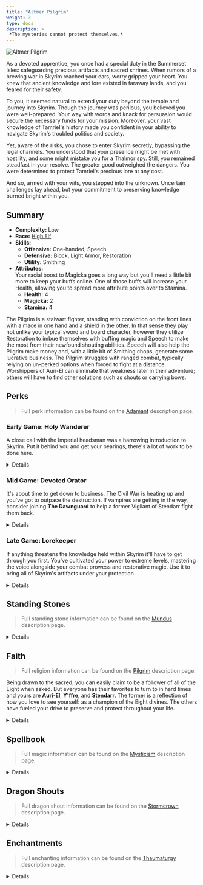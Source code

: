```yaml
---
title: "Altmer Pilgrim"
weight: 3
type: docs
description: >
 *The mysteries cannot protect themselves.*
---
```


![Altmer Pilgrim](/Pictures/sss/builds/altmer-pilgrim.png)

As a devoted apprentice, you once had a special duty in the Summerset Isles: safeguarding precious artifacts and sacred shrines. When rumors of a brewing war in Skyrim reached your ears, worry gripped your heart. You knew that ancient knowledge and lore existed in faraway lands, and you feared for their safety.

To you, it seemed natural to extend your duty beyond the temple and journey into Skyrim. Though the journey was perilous, you believed you were well-prepared. Your way with words and knack for persuasion would secure the necessary funds for your mission. Moreover, your vast knowledge of Tamriel's history made you confident in your ability to navigate Skyrim's troubled politics and society.

Yet, aware of the risks, you chose to enter Skyrim secretly, bypassing the legal channels. You understood that your presence might be met with hostility, and some might mistake you for a Thalmor spy. Still, you remained steadfast in your resolve. The greater good outweighed the dangers. You were determined to protect Tamriel's precious lore at any cost.

And so, armed with your wits, you stepped into the unknown. Uncertain challenges lay ahead, but your commitment to preserving knowledge burned bright within you.

## Summary

* **Complexity:** Low
* **Race:** [High Elf](## "Major Skill: Enchanting
Minor Skills: Alteration, Conjuration, Destruction, Illusion, Restoration
Highborn: Your Magicka is increased by 50 and your Magicka Regeneration is increased by 50%.")
* **Skills:**
  * **Offensive:** One-handed, Speech
  * **Defensive:** Block, Light Armor, Restoration 
  * **Utility:** Smithing
* **Attributes:**  
  Your racial boost to Magicka goes a long way but you'll need a little bit more to keep your buffs online. One of those buffs will increase your Health, allowing you to spread more attribute points over to Stamina.
  * **Health:** 4
  * **Magicka:** 2
  * **Stamina:** 4

The Pilgrim is a stalwart fighter, standing with conviction on the front lines with a mace in one hand and a shield in the other. In that sense they play not unlike your typical sword and board character, however they utilize Restoration to imbue themselves with buffing magic and Speech to make the most from their newfound shouting abilities. Speech will also help the Pilgrim make money and, with a little bit of Smithing chops, generate some lucrative business. The Pilgrim struggles with ranged combat, typically relying on un-perked options when forced to fight at a distance. Worshippers of Auri-El can eliminate that weakness later in their adventure; others will have to find other solutions such as shouts or carrying bows.

## Perks

> Full perk information can be found on the [Adamant](https://www.nexusmods.com/skyrimspecialedition/mods/30191) description page.

### Early Game: Holy Wanderer

A close call with the Imperial headsman was a harrowing introduction to Skyrim. Put it behind you and get your bearings, there's a lot of work to be done here.

<details>

#### Block

*Shields won't always save you from an incoming power attack just yet but that doesn't mean they're ineffective.*

* **Gladiator (10):** Blocking is 25% more effective.
* **Discipline (20):** Blocking with a shield reduces incoming arrow damage by 50%.

#### Light Armor

*Light armor is best for travel and your people have always excelled in it.*

* **Scout 1 (10):** Light armor is 25% more effective.
* **Agility 1 (20):** You gain 50% Stamina Regeneration while wearing a light armor chest piece.

#### One-handed

*Blunt weapons such as maces allow you to break down your enemies with less mess.*

* **Skirmisher 1 (10):** One-handed weapons do 25% more damage.
* **Armor Breaker 1 (20):** Maces reduce enemy armor rating by 150 for 10 seconds.
* **Fighter’s Stance 1 (30):** Power attacks with one-handed weapons deal 25% extra damage and have a chance to decapitate your enemies.

#### Restoration

*Novice Restoration won't offer you anything later on but for now it's a valuable lifeline.*

* **Healer 1 (10):** Restoration spells cost 25% less Magicka.
* **Recovery 1 (20):** Healing spells are 50% stronger.

#### Smithing

*Your smithing will be limited to maintaining your gear and crafting valuable jewelry.*

* **Craftsman 1 (10):** You can temper all items by one additional tier.

#### Speech

*A diplomatic touch is all you need to earn more coin in the markets.*

* **Merchant 1 (10):** You receive 25% better prices.

</details>

### Mid Game: Devoted Orator

It's about time to get down to business. The Civil War is heating up and you've got to outpace the destruction. If vampires are getting in the way, consider joining **The Dawnguard** to help a former Vigilant of Stendarr fight them back.

<details>

#### Block

*You're pretty good with a shield. Don't be afraid to hold it out in front of you while advancing*

* **Defensive Maneuvers (30):** Blocking no longer slows your movement.
* **Deflection (40):** Blocking with a shield reduces incoming magic damage by 50%.  
* **Gladiator 2 (50):** Blocking is 50% more effective.

#### Light Armor

*A second line of defense in case your shield isn't enough. And a source of stamina.*

* **Specialist 1 (30):** You receive a 25% armor bonus while wearing a light armor chest piece.
* **Unhindered (40):** Your armor weighs nothing and doesn’t slow you down while wearing a light armor chest piece.
* **Athletics 1 (40):** You move 10% faster while wearing a light armor chest piece.
* **Scout 2 (50):** Light armor is 50% more effective.
* **Agility 2 (60):** You gain 100% Stamina Regeneration while wearing a light armor chest piece.

#### One-handed

*Extra damage against staggered targets complements your first shout beautifully.*

* **Bell Ringer 1 (40):** Maces deal 25% extra damage to staggered targets. 
* **Skirmisher 2 (50):** One-handed weapons do 50% more damage.
* **Fighter’s Stance 2 (60):** Power attacks with one-handed weapons deal 50% extra damage and have a chance to decapitate your enemies.
 
#### Restoration

*It wouldn't be a Pilgrim build without the Pilgrim perks, now would it?*

* **Pilgrim 1 (30):** Divine shrines are twice as strong.
* **Divine Glory 1 (30):** Sun spells deal 25% more damage.
* **Illumination (40):** Regeneration and Attunement spells last three times as long when dual cast.
* **Healer 2 (50):** Restoration spells cost 50% less Magicka. 
* **Pilgrim 2 (60):** Divine shrines are twice as strong and you receive additional bonuses when you pray at their shrines.

#### Smithing

*Improved tempering not only gives you more oomph in your equipment, it can make your refurbished loot more valuable.*

* **Blacksmith (30):** You can temper all items by one additional tier.
* **Craftsman 2 (50):** You can temper all items by two additional tiers.

#### Speech

*Flip your loot in the markets to fund your next adventure, then rinse and repeat.*

* **Silver Tongue (20):** You are much more likely to succeed at persuasion and intimidation, and you can bribe guards to ignore crimes.
* **Bard 1 (30):** Your bard songs are twice as strong.
* **Supply and Demand 1 (30):** Merchants have extra gold.
* **Minstrel (40):** Your bard songs last three times as long.

</details>

### Late Game: Lorekeeper

If anything threatens the knowledge held within Skyrim it'll have to get through you first. You've cultivated your power to extreme levels, mastering the voice alongside your combat prowess and restorative magic. Use it to bring all of Skyrim's artifacts under your protection.

<details>

#### Block

*A passive method of staggering your opponents? An absolute treat for your mace!*

* **Blocking Expertise (60):** Blocking costs 50% less Stamina.
* **Determination (70):** Blocking with a shield has a 50% chance to stagger your attacker. 
 
#### Light Armor

*With all of these perks, Stamina should be more than plentiful.*

* **Adrenaline (60):** You sprint 20% faster and spend 50% less Stamina when sprinting while wearing a light armor chest piece.
* **Specialist 2 (70):** You receive a 50% armor bonus while wearing a light armor chest piece.
* **Endurance (80):** You spend 20% less Stamina when power attacking or drawing a bow while wearing a light armor chest piece.
* **Athletics 2 (90):** You move 20% faster when wearing three pieces of light armor.
* **Second Wind (100):** Your Stamina regenerates twice as fast when you fall below half Stamina while wearing a light armor chest piece.

#### One-handed

*Your blows will be doing serious internal damage at this point. Enemies won't withstand your attacks for long.*

* **Flourish (70):** You attack 20% faster with One-handed weapons.
* **Armor Breaker 2 (70):** Maces reduce enemy armor rating by 300 for 10 seconds.
* **Execute (80):** Power Attacks with One-handed weapons deal 50% extra damage against target who fall below half Health.
* **Bell Ringer 2 (90):** Maces deal 50% extra damage to staggered targets.
* **Onslaught (100):** Repeated power attacks against a single target with One-handed weapons deal up to double damage.
 
#### Restoration

*Duration buffs for your most-used spells and even more Health Regeneration.*

* **Repose (60):** Regeneration, Attunement, and Circle spells last twice as long.
* **Recovery 2 (70):** Healing spells are 100% stronger.
* **Divine Glory 2 (70):** Sun spells deal 50% more damage.
* **Resolve (80):** Healing spells are 50% stronger when the target falls below half Health.
* **Renewal (100):** Once per day, you fully heal yourself when your health drops below 25%.
 
#### Smithing

*Your ability to repair items would impress Eorlund Gray-Mane himself.*

* **Armorer (70):** You can temper all items by one additional tier.
* **Forgemaster (90):** You can temper all items by one additional tier.
 
#### Speech

*Go into business with favored shopkeepers and it will pay off in short time.*

* **Merchant (50):** You receive 50% better prices.
* **Bard 2 (60):** Your bard songs are twice as strong and grant an additional bonus to you and your allies.
* **Supply and Demand 2 (60):** Merchants have even more extra gold for bartering.


</details>

## Standing Stones

> Full standing stone information can be found on the [Mundus](https://www.nexusmods.com/skyrimspecialedition/mods/33411) description page.

<details>

<img align="right" width="100" src="/Pictures/sss/builds/the-warrior.webp">

#### The Warrior (Guardian)

***Warborn:*** *Your Health is increased by 50, and blocking is 25% more effective.*

Despite being a Stealth class, the Pilgrim is best served by the Warrior. A shieldbearer benefits greatly from the blocking bonus and the extra health allows you to spend your early attribute points elsewhere if necessary.

<img align="right" width="100" src="/Pictures/sss/builds/the-atronach.webp">

#### The Atronach

***Sorcerer’s Oath:*** *Your Magicka is increased by 100, and you have a 25% chance to absorb the Magicka from incoming spells. However, you cannot regenerate Magicka in combat.*

The Atronach runs counter to your racial bonus but with mace and shield in hand you won't be casting much of anything in the middle of combat. Use the extra Magicka to set up buffs, then draw your weapons and strike.

<img align="right" width="100" src="/Pictures/sss/builds/the-lady.webp">

#### The Lady

***Lady’s Grace:*** *Your Health, Magicka and Stamina Regeneration are increased by 50%, and by an additional 50% when you fall below half Health, Magicka, or Stamina.*

The Lady is a solid option for those who want to be versatile and switch from physical to magical more readily. This standing stone will boost your regeneration rates as they're needed, making sure you have enough Stamina and Magicka in the tank when you swap modes. If you grabbed Sun or Turn Undead spells to use against the undead, this stone is more useful.

</details>

## Faith

> Full religion information can be found on the [Pilgrim](https://www.nexusmods.com/skyrimspecialedition/mods/54099) description page.

Being drawn to the sacred, you can easily claim to be a follower of all of the Eight when asked. But everyone has their favorites to turn to in hard times and yours are **Auri-El**, **Y'ffre**, and **Stendarr**. The former is a reflection of how you love to see yourself: as a champion of the Eight divines. The others have fueled your drive to preserve and protect throughout your life.

<details>

#### Auriel

*Your Magicka is increased by 25/50. / Your sun spells and enchantments work on the living, Daedra, and automatons.*

The chief deity of your pantheon is never a bad way to go. Extra Magicka will let you invest more into Stamina for mace swinging. A devote follower will be able to unleash powerful Sun magic on most enemies, making up for your lack of ranged options.

#### Jephre

*You gain 10/20% more experience. / You gain an additional bonus that changes based on your bard song.*

Jephre the Singer plays to the bard within you and all 3 additional bonuses are useful here. The flute is very situational, but the drum is great for a defensive buff and the lute is perfect for going on the offensive. The God of Songs and Stories will help you protect the world they've grown.

#### Stendarr

*Your Health Regeneration is increased by 25/50%. / You are 25% better at blocking and bashing.*

The God of Mercy will gladly lend his steadfastness to the devout, making you more resilient on the frontlines. Health Regeneration complements spells such as Regeneration well and the secondary benefit is perfect for the shield you're already carrying.

</details>

## Spellbook

> Full magic information can be found on the [Mysticism](https://www.nexusmods.com/skyrimspecialedition/mods/27839) description page.

<details>

<img align="right" width="100" height="100" src="/Pictures/sss/builds/skill-restoration.webp">

### Restoration

Restoration is the only school of magic truly utilized by the Pilgrim and most of it is fire-and-forget due to the fact that you'll have your hands full with your weapon and shield. Sun and Turn Undead spells are nice to have in your back pocket, especially when doing Dawnguard content, but they're not your focus.

* **Regeneration (Apprentice+):** *Restores 2 Health per second for 120 seconds.*  
  Without a hand free for active healing, you'll rely on this to provide you with substantial regeneration on the frontline.

* **Attunement (Adept+):** *Your Health is increased by 50 for 120 seconds.*  
  Essentially free Health given how long this spell lasts with your Restoration perks.

* **Circle of Strength (Adept+):** *Creates a circle on the ground that lasts for 120 seconds. Restores 10 Health per second inside the circle.*  
  Honestly any and all Circle spells are your friend here. Vitality and Strength especially allow you to stand your ground in a tough fight. 

</details>

## Dragon Shouts

> Full dragon shout information can be found on the [Stormcrown](https://www.nexusmods.com/skyrimspecialedition/mods/90659) description page.

<details>

#### Dragon Aspect<sup>DB</sup>
*Cooldown: 180/240/300 seconds*  

* **Mul:** *Increases Armor Rating by 50 for 600 seconds.*
* **Qah:** *Increases Armor Rating by 100 for 600 seconds.*
* **Diiv:** *Increases Armor Rating by 100 and Magic Resistance by 25% for 600 seconds.*
* **Meditation:** *Dragon Aspect does not trigger a Shout cooldown.*

You're a pretty stalwart fighter and this shout makes you even moreso. The meditation will remove the shout cooldown completely, and *Epistolary Acumen* can bolster it further however you need.

#### Marked for Death
*Cooldown: 60/90/120 seconds*

* **Krii:** *Reduces enemy Health by 50 and Armor Rating by 50 for 30 seconds.*
* **Lun:** *Reduces enemy Health by 75 and Armor Rating by 100 for 30 seconds.*
* **Aus:** *Reduces enemy Health by 100 and Armor Rating by 150 for 30 seconds.*
* **Meditation:** *Marked for Death reduces enemy Magic Resistance by up to 25%.*
  
Your mace already strips the enemy of their armor for more damage, it only makes sense to reduce it even further.

#### Unrelenting Force
*Cooldown: 10/20/30 seconds*

* **Fus:** *Deals a 75% stagger to enemies.*
* **Ro:** *Deals a 100% stagger to enemies.*
* **Dah:** *Deals a 100% stagger and ragdolls enemies.*
* **Meditation:** *Unrelenting Force deals additional damage and breaks through wards.*

The very first shout you'll have in your arsenal and one of your best. With the *Bell Ringer* perk you'll do at least 25% extra damage to those staggered by this shout.

</details>

## Enchantments

> Full enchanting information can be found on the [Thaumaturgy](https://www.nexusmods.com/skyrimspecialedition/mods/57138) description page.

<details>

#### Weapon

* **Damage Armor:** *Reduces enemy Armor Rating by 150 for 30 seconds.*
* **Damage Weapon:** *Reduces enemy weapon damage by 25% for 30 seconds.*
* **Sun Damage:** *Deals 40 Sun damage to the undead. Targets on fire take extra damage over time.*

These may seem like boring selections but they get the job done. Your mace already lowers their armor so it makes sense to double down and get more out of each swing. Alternatively, you can help mitigate incoming damage, making it easily to block and recover. *Sun Damage* is a great offensive option as well, but only if you follow Auri-El.

#### Shield

* **Resist Magic:** *Your Magic Resistance is increased by 25%.*
* **Resist Power Attack Damage:** *You resist 50% of incoming power attack damage while blocking.*
* **Fortify Health:** *Your Health is increased by 50.*

Your shield gives you an extra enchantment slot to play around with. Use it for the coveted *Resist Magic* if you can (or *Resist Spell Damage* if you're feeling confident). In the late game you'll naturally be at Block cap for regular attacks but additional boosts are necessary for incoming power attacks. *Resist Power Attack Damage* gets you most of the way there. At lower levels, *Fortify Health* may be necessary in order to hold the line.

#### Head

* **Fortify Block:** *You block 25% more damage.*
* **Fortify Restoration Cost:** *Your Restoration spells cost 25% less.*
* **Fortify Power Attacks:** *You deal 25% more damage with power attacks.*

As you reach natural Block cap, *Fortify Block* remains useful for mitigating power attacks. *Fortify Restoration Cost* can be a lifesaver early on, allowing you to cast more spells with less Magicka investment. As you get more comfortable in the mid to late game, you can add some oomph to your power attack which land great after stripping off the enemy's armor.

#### Chest

* **Resist Magic:** *Your Magic Resistance is increased by 25%.*
* **Fortify Restoration Cost:** *Your Restoration spells cost 25% less.*
* **Fortify Power Attacks:** *You deal 25% more damage with power attacks.*

The Pilgrim is a character that hides behind their shield. Sometimes that shield will be hit with spells. Block can help with that but you'll want as much protection as you can get. Beyond that, this slot is much like the Head slot above. 

#### Gloves

* **Fortify One-handed:** *You deal 25% extra damage with One-handed weapons.*
* **Resist [Element]:** *Your [Element] Resistance is increased by 50%.*
* **Fortify Magicka:** *Your Magicka is increased by 50.*

The obvious choice is to boost your main source of damage. If you don't have enough Magicka to dual-cast your buffs for triple duration, consider Fortify Magicka to help you bridge the gap. A third option is protecting yourself from a particular element if general magic resistance isn't effective enough for you.

#### Boots

* **Fortify Stamina Regeneration:** *Your Stamina Regeneration is increased by 50%.*
* **Resist [Element]:** *Your [Element] Resistance is increased by 50%.*
* **Fortify Carry Weight:** *Your Carry Weight is increased by 50.*

None of these are must-haves so you can play around with your options. Carry Weight is always nice to have and it can help with bringing home extra loot to sell. Stamina Regeneration is probably the most useful as it will help you block and attack more readily. And more elemental resist is never a bad thing.

#### Necklace

* **Resist Magic:** *Your Magic Resistance is increased by 25%.*
* **Fortify Block:** *You block 25% more damage.*
* **Fortify Restoration Duration:** *Your Restoration spells last 50% longer.*

*Resist Magic* and *Fortify Block* are great for those looking to reach cap and you can't go wrong putting them in this slot. *Fortify Restoration Duration* is another option if you truly want to set and forget your buffs. 

#### Ring

* **Fortify One-handed:** *You deal 25% extra damage with One-handed weapons.*
* **Resist [Element]:** *Your [Element] Resistance is increased by 50%.*
* **Fortify Restoration Duration:** *Your Restoration spells last 50% longer.*

Another place to boost your main source of damage. Ideally you have 75% Magic Resistance from your other slots. If so, you can boost an elemental resistance. If not, consider *Resist Magic* here as well. If for whatever reason you don't have either enchantment, boosting your buff durations even longer is always an option.

</details>